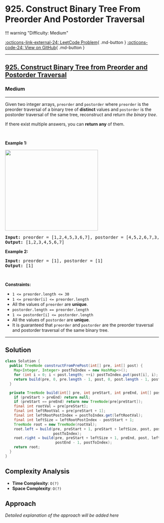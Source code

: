 # 925. Construct Binary Tree From Preorder And Postorder Traversal

!!! warning "Difficulty: Medium"

[:octicons-link-external-24: LeetCode Problem](https://leetcode.com/problems/construct-binary-tree-from-preorder-and-postorder-traversal/){ .md-button }
[:octicons-code-24: View on GitHub](https://github.com/RAJ8664/Leetcode/tree/master/0925-construct-binary-tree-from-preorder-and-postorder-traversal){ .md-button }

---

<h2><a href="https://leetcode.com/problems/construct-binary-tree-from-preorder-and-postorder-traversal">925. Construct Binary Tree from Preorder and Postorder Traversal</a></h2><h3>Medium</h3><hr><p>Given two integer arrays, <code>preorder</code> and <code>postorder</code> where <code>preorder</code> is the preorder traversal of a binary tree of <strong>distinct</strong> values and <code>postorder</code> is the postorder traversal of the same tree, reconstruct and return <em>the binary tree</em>.</p>

<p>If there exist multiple answers, you can <strong>return any</strong> of them.</p>

<p>&nbsp;</p>
<p><strong class="example">Example 1:</strong></p>
<img alt="" src="https://assets.leetcode.com/uploads/2021/07/24/lc-prepost.jpg" style="width: 304px; height: 265px;" />
<pre>
<strong>Input:</strong> preorder = [1,2,4,5,3,6,7], postorder = [4,5,2,6,7,3,1]
<strong>Output:</strong> [1,2,3,4,5,6,7]
</pre>

<p><strong class="example">Example 2:</strong></p>

<pre>
<strong>Input:</strong> preorder = [1], postorder = [1]
<strong>Output:</strong> [1]
</pre>

<p>&nbsp;</p>
<p><strong>Constraints:</strong></p>

<ul>
	<li><code>1 &lt;= preorder.length &lt;= 30</code></li>
	<li><code>1 &lt;= preorder[i] &lt;= preorder.length</code></li>
	<li>All the values of <code>preorder</code> are <strong>unique</strong>.</li>
	<li><code>postorder.length == preorder.length</code></li>
	<li><code>1 &lt;= postorder[i] &lt;= postorder.length</code></li>
	<li>All the values of <code>postorder</code> are <strong>unique</strong>.</li>
	<li>It is guaranteed that <code>preorder</code> and <code>postorder</code> are the preorder traversal and postorder traversal of the same binary tree.</li>
</ul>


---

## Solution

```java
class Solution {
  public TreeNode constructFromPrePost(int[] pre, int[] post) {
    Map<Integer, Integer> postToIndex = new HashMap<>();
    for (int i = 0; i < post.length; ++i) postToIndex.put(post[i], i);
    return build(pre, 0, pre.length - 1, post, 0, post.length - 1, postToIndex);
  }

  private TreeNode build(int[] pre, int preStart, int preEnd, int[] post, int postStart, int postEnd, Map<Integer,Integer>postToIndex) {
    if (preStart > preEnd) return null;
    if (preStart == preEnd) return new TreeNode(pre[preStart]);
    final int rootVal = pre[preStart];
    final int leftRootVal = pre[preStart + 1];
    final int leftRootPostIndex = postToIndex.get(leftRootVal);
    final int leftSize = leftRootPostIndex - postStart + 1;
    TreeNode root = new TreeNode(rootVal);
    root.left = build(pre, preStart + 1, preStart + leftSize, post, postStart, leftRootPostIndex,
                      postToIndex);
    root.right = build(pre, preStart + leftSize + 1, preEnd, post, leftRootPostIndex + 1,
                       postEnd - 1, postToIndex);
    return root;
  }
}
```

## Complexity Analysis

- **Time Complexity**: `O(?)`
- **Space Complexity**: `O(?)`

## Approach

*Detailed explanation of the approach will be added here*

